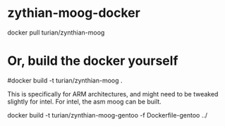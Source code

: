 # zythian-moog-docker

docker pull turian/zynthian-moog
# Or, build the docker yourself
#docker build -t turian/zynthian-moog .

This is specifically for ARM architectures, and might need to be tweaked slightly for intel.
For intel, the asm moog can be built.

docker build -t turian/zynthian-moog-gentoo -f Dockerfile-gentoo ../

